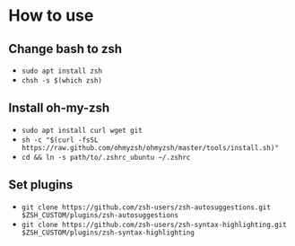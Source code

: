 # How to use
## Change bash to zsh
- `sudo apt install zsh`
- `chsh -s $(which zsh)`
## Install oh-my-zsh
- `sudo apt install curl wget git`
- `sh -c "$(curl -fsSL https://raw.github.com/ohmyzsh/ohmyzsh/master/tools/install.sh)"`
- `cd && ln -s path/to/.zshrc_ubuntu ~/.zshrc`
## Set plugins
- `git clone https://github.com/zsh-users/zsh-autosuggestions.git $ZSH_CUSTOM/plugins/zsh-autosuggestions`
- `git clone https://github.com/zsh-users/zsh-syntax-highlighting.git $ZSH_CUSTOM/plugins/zsh-syntax-highlighting`

